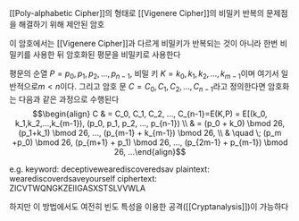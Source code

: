 
[[Poly-alphabetic Cipher]]의 형태로 [[Vigenere Cipher]]의 비밀키 반복의 문제점을 해결하기 위해 제안된 암호

이 암호에서는 [[Vigenere Cipher]]과 다르게 비밀키가 반복되는 것이 아니라 한번 비밀키를 사용한 뒤 암호화된 평문을 비밀키로 사용한다

평문의 순열 $P=p_0,p_1,p_2, ..., p_{n-1}$, 비밀 키 $K = k_0, k_1, k_2, ..., k_{m-1}$이며 여기서 일반적으로$m<n$이다. 그리고 암호 문 $C = C_0, C_1, C_2, ..., C_{n-1}$라고 정의한다면 암호화는 다음과 같은 과정으로 수행된다
$$\begin{align} C & = C_0, C_1, C_2, ..., C_{n-1}=E(K,P) = E[(k_0, k_1,k_2,...,k_{m-1}), (p_0, p_1, p_2, ..., p_{n-1})
\\ & = (p_0 + k_0) \bmod 26, (p_1+k_1) \bmod 26, ..., (p_{m-1} + k_{m-1}) \bmod 26, \\ & \quad \; (p_m +p_0) \bmod 26, (p_{m+1} + p_1) \bmod 26, ..., (p_{2m-1} + p_{m-1}) \bmod 26, ...\end{align}$$


e.g. keyword: deceptivewearediscoveredsav
	  plaintext: wearediscoverdsaveyourself
	  ciphertext: ZICVTWQNGKZEIIGASXSTSLVVWLA

하지만 이 방법에서도 여전히 빈도 특성을 이용한 공격([[Cryptanalysis]])이 가능하다